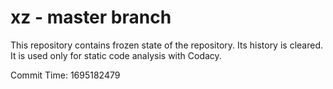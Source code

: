 # xz - master branch

This repository contains frozen state of the repository.
Its history is cleared. It is used only for static code
analysis with Codacy.

Commit Time: 1695182479